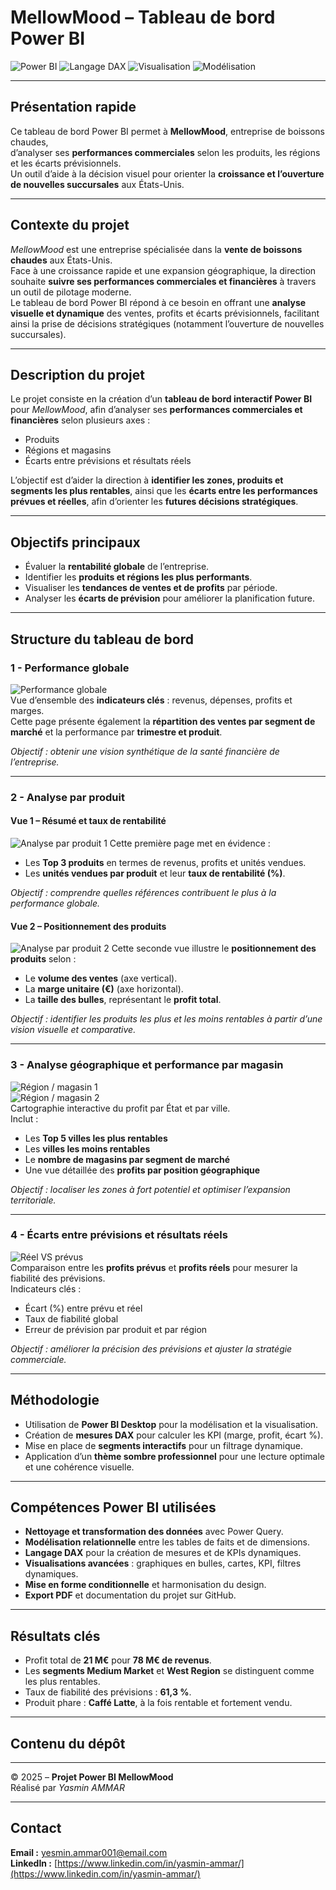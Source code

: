 # MellowMood – Tableau de bord Power BI

![Power BI](https://img.shields.io/badge/Outil-Power%20BI-yellow?style=for-the-badge&logo=powerbi)
![Langage DAX](https://img.shields.io/badge/DAX-Measures-blue?style=for-the-badge)
![Visualisation](https://img.shields.io/badge/Visualisation-Dashboard-orange?style=for-the-badge)
![Modélisation](https://img.shields.io/badge/Modélisation-Données-green?style=for-the-badge)

---

## Présentation rapide
Ce tableau de bord Power BI permet à **MellowMood**, entreprise de boissons chaudes,  
d’analyser ses **performances commerciales** selon les produits, les régions et les écarts prévisionnels.  
Un outil d’aide à la décision visuel pour orienter la **croissance et l’ouverture de nouvelles succursales** aux États-Unis.

---

## Contexte du projet
*MellowMood* est une entreprise spécialisée dans la **vente de boissons chaudes** aux États-Unis.  
Face à une croissance rapide et une expansion géographique, la direction souhaite **suivre ses performances commerciales et financières** à travers un outil de pilotage moderne.  
Le tableau de bord Power BI répond à ce besoin en offrant une **analyse visuelle et dynamique** des ventes, profits et écarts prévisionnels, facilitant ainsi la prise de décisions stratégiques (notamment l’ouverture de nouvelles succursales).

---

## Description du projet
Le projet consiste en la création d’un **tableau de bord interactif Power BI** pour *MellowMood*, afin d’analyser ses **performances commerciales et financières** selon plusieurs axes :  
- Produits  
- Régions et magasins  
- Écarts entre prévisions et résultats réels  

L’objectif est d’aider la direction à **identifier les zones, produits et segments les plus rentables**, ainsi que les **écarts entre les performances prévues et réelles**, afin d’orienter les **futures décisions stratégiques**.

---

## Objectifs principaux
- Évaluer la **rentabilité globale** de l’entreprise.  
- Identifier les **produits et régions les plus performants**.  
- Visualiser les **tendances de ventes et de profits** par période.  
- Analyser les **écarts de prévision** pour améliorer la planification future.  

---

## Structure du tableau de bord

### 1 - Performance globale
![Performance globale](1-%20Performance%20globale.png)  
Vue d’ensemble des **indicateurs clés** : revenus, dépenses, profits et marges.  
Cette page présente également la **répartition des ventes par segment de marché** et la performance par **trimestre et produit**.  

*Objectif : obtenir une vision synthétique de la santé financière de l’entreprise.*

---

### 2 - Analyse par produit
#### Vue 1 – Résumé et taux de rentabilité
![Analyse par produit 1](https://github.com/YasminAmmar/MellowMood-powerbi-2025/blob/main/2-%20Analyse%20par%20produit%20(1).png?raw=true)
Cette première page met en évidence :  
- Les **Top 3 produits** en termes de revenus, profits et unités vendues.  
- Les **unités vendues par produit** et leur **taux de rentabilité (%)**.  

*Objectif : comprendre quelles références contribuent le plus à la performance globale.*

#### Vue 2 – Positionnement des produits
![Analyse par produit 2](2-%20Analyse%20par%20produit%20%282%29.png)
Cette seconde vue illustre le **positionnement des produits** selon :  
- Le **volume des ventes** (axe vertical).  
- La **marge unitaire (€)** (axe horizontal).  
- La **taille des bulles**, représentant le **profit total**.  

*Objectif : identifier les produits les plus et les moins rentables à partir d’une vision visuelle et comparative.*

---

### 3 - Analyse géographique et performance par magasin
![Région / magasin 1](3-%20Région%20_%20magasin%20(1).png)  
![Région / magasin 2](3-%20Région%20_%20magasin%20(2).png)  
Cartographie interactive du profit par État et par ville.  
Inclut :  
- Les **Top 5 villes les plus rentables**  
- Les **villes les moins rentables**  
- Le **nombre de magasins par segment de marché**  
- Une vue détaillée des **profits par position géographique**  

*Objectif : localiser les zones à fort potentiel et optimiser l’expansion territoriale.*

---

### 4 - Écarts entre prévisions et résultats réels
![Réel VS prévus](4-%20Réel%20VS%20prévus.png)  
Comparaison entre les **profits prévus** et **profits réels** pour mesurer la fiabilité des prévisions.  
Indicateurs clés :  
- Écart (%) entre prévu et réel  
- Taux de fiabilité global  
- Erreur de prévision par produit et par région  

*Objectif : améliorer la précision des prévisions et ajuster la stratégie commerciale.*

---

## Méthodologie
- Utilisation de **Power BI Desktop** pour la modélisation et la visualisation.  
- Création de **mesures DAX** pour calculer les KPI (marge, profit, écart %).  
- Mise en place de **segments interactifs** pour un filtrage dynamique.  
- Application d’un **thème sombre professionnel** pour une lecture optimale et une cohérence visuelle.

---

## Compétences Power BI utilisées
- **Nettoyage et transformation des données** avec Power Query.  
- **Modélisation relationnelle** entre les tables de faits et de dimensions.  
- **Langage DAX** pour la création de mesures et de KPIs dynamiques.  
- **Visualisations avancées** : graphiques en bulles, cartes, KPI, filtres dynamiques.  
- **Mise en forme conditionnelle** et harmonisation du design.  
- **Export PDF** et documentation du projet sur GitHub.  

---

## Résultats clés
- Profit total de **21 M€** pour **78 M€ de revenus**.  
- Les **segments Medium Market** et **West Region** se distinguent comme les plus rentables.  
- Taux de fiabilité des prévisions : **61,3 %**.  
- Produit phare : **Caffé Latte**, à la fois rentable et fortement vendu.  

---

## Contenu du dépôt

---

© 2025 – **Projet Power BI MellowMood**  
Réalisé par *Yasmin AMMAR*

---

## Contact
**Email :** [yesmin.ammar001@email.com](mailto:yesmin.ammar001@email.com)  
**LinkedIn :** [https://www.linkedin.com/in/yasmin-ammar/](https://www.linkedin.com/in/yasmin-ammar/)
